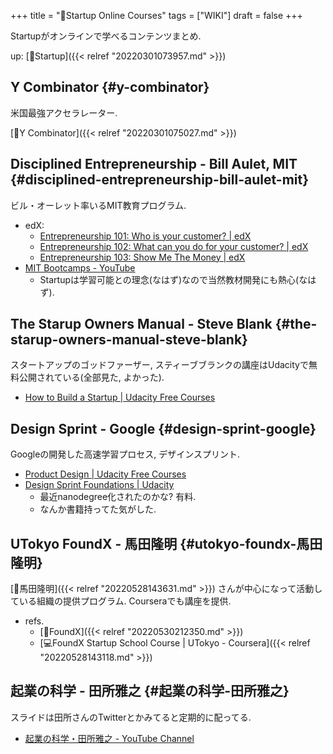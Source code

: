 +++
title = "📝Startup Online Courses"
tags = ["WIKI"]
draft = false
+++

Startupがオンラインで学べるコンテンツまとめ.

up: [📂Startup]({{< relref "20220301073957.md" >}})


## Y Combinator {#y-combinator}

米国最強アクセラレーター.

[:pencil:Y Combinator]({{< relref "20220301075027.md" >}})


## Disciplined Entrepreneurship - Bill Aulet, MIT {#disciplined-entrepreneurship-bill-aulet-mit}

ビル・オーレット率いるMIT教育プログラム.

-   edX:
    -   [Entrepreneurship 101: Who is your customer? | edX](https://www.edx.org/course/entrepreneurship-101-who-is-your-customer?index=undefined)
    -   [Entrepreneurship 102: What can you do for your customer? | edX](https://www.edx.org/course/entrepreneurship-102-what-can-you-do-for-your-cust?index=undefined)
    -   [Entrepreneurship 103: Show Me The Money | edX](https://www.edx.org/course/entrepreneurship-103-show-me-the-money?index=undefined)
-   [MIT Bootcamps - YouTube](https://www.youtube.com/c/MITBootcamps)
    -   Startupは学習可能との理念(なはず)なので当然教材開発にも熱心(なはず).


## The Starup Owners Manual - Steve Blank {#the-starup-owners-manual-steve-blank}

スタートアップのゴッドファーザー, スティーブブランクの講座はUdacityで無料公開されている(全部見た, よかった).

-   [How to Build a Startup | Udacity Free Courses](https://www.udacity.com/course/how-to-build-a-startup--ep245)


## Design Sprint - Google {#design-sprint-google}

Googleの開発した高速学習プロセス, デザインスプリント.

-   [Product Design | Udacity Free Courses](https://www.udacity.com/course/product-design--ud509)
-   [Design Sprint Foundations | Udacity](https://www.udacity.com/course/design-sprint-foundations-nanodegree--nd201)
    -   最近nanodegree化されたのかな? 有料.
    -   なんか書籍持ってた気がした.


## UTokyo FoundX - 馬田隆明 {#utokyo-foundx-馬田隆明}

[👨馬田隆明]({{< relref "20220528143631.md" >}}) さんが中心になって活動している組織の提供プログラム. Courseraでも講座を提供.

-   refs.
    -   [📝FoundX]({{< relref "20220530212350.md" >}})
    -   [💻FoundX Startup School Course | UTokyo - Coursera]({{< relref "20220528143118.md" >}})


## 起業の科学 - 田所雅之 {#起業の科学-田所雅之}

スライドは田所さんのTwitterとかみてると定期的に配ってる.

-   [起業の科学・田所雅之 - YouTube Channel](https://www.youtube.com/channel/UCG_AsZgP1gGCpepXo5dHYIQ/playlists)
